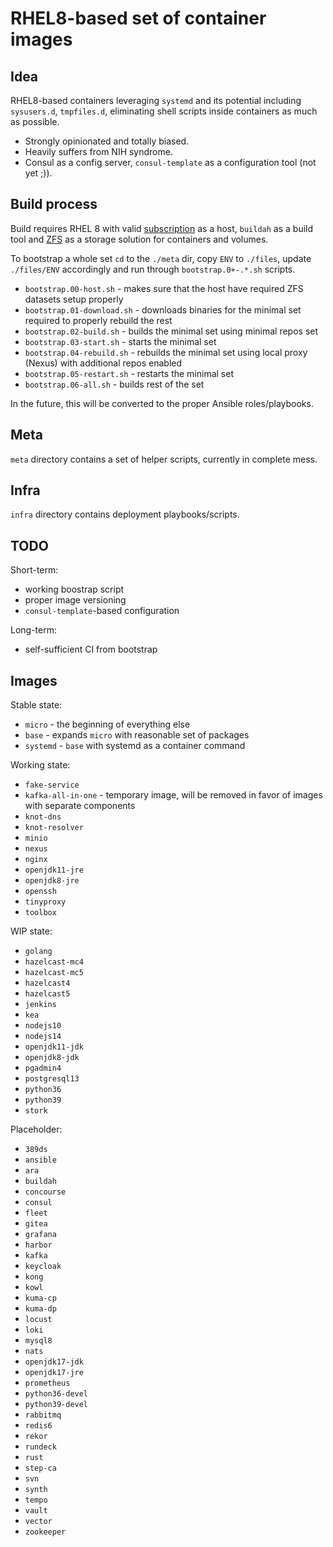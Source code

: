 # RHEL8-based set of container images

## Idea

RHEL8-based containers leveraging `systemd` and its potential including `sysusers.d`, `tmpfiles.d`, eliminating shell scripts inside containers as much as possible.
- Strongly opinionated and totally biased.
- Heavily suffers from NIH syndrome.
- Consul as a config server, `consul-template` as a configuration tool (not yet ;)).

## Build process

Build requires RHEL 8 with valid [subscription](https://developers.redhat.com/) as a host, `buildah` as a build tool and [ZFS](https://github.com/openzfs/zfs/) as a storage solution for containers and volumes.

To bootstrap a whole set `cd` to the `./meta` dir, copy `ENV` to `./files`, update `./files/ENV` accordingly and run through `bootstrap.0+-.*.sh` scripts.
- `bootstrap.00-host.sh` - makes sure that the host have required ZFS datasets setup properly
- `bootstrap.01-download.sh` - downloads binaries for the minimal set required to properly rebuild the rest
- `bootstrap.02-build.sh` - builds the minimal set using minimal repos set
- `bootstrap.03-start.sh` - starts the minimal set
- `bootstrap.04-rebuild.sh` - rebuilds the minimal set using local proxy (Nexus) with additional repos enabled
- `bootstrap.05-restart.sh` - restarts the minimal set
- `bootstrap.06-all.sh` - builds rest of the set

In the future, this will be converted to the proper Ansible roles/playbooks.

## Meta

`meta` directory contains a set of helper scripts, currently in complete mess.

## Infra

`infra` directory contains deployment playbooks/scripts.

## TODO

Short-term:
- working boostrap script
- proper image versioning
- `consul-template`-based configuration

Long-term:
- self-sufficient CI from bootstrap

## Images

Stable state:
- `micro` - the beginning of everything else
- `base` - expands `micro` with reasonable set of packages
- `systemd` - `base` with systemd as a container command

Working state:
- `fake-service`
- `kafka-all-in-one` - temporary image, will be removed in favor of images with separate components
- `knot-dns`
- `knot-resolver`
- `minio`
- `nexus`
- `nginx`
- `openjdk11-jre`
- `openjdk8-jre`
- `openssh`
- `tinyproxy`
- `toolbox`

WIP state:
- `golang`
- `hazelcast-mc4`
- `hazelcast-mc5`
- `hazelcast4`
- `hazelcast5`
- `jenkins`
- `kea`
- `nodejs10`
- `nodejs14`
- `openjdk11-jdk`
- `openjdk8-jdk`
- `pgadmin4`
- `postgresql13`
- `python36`
- `python39`
- `stork`

Placeholder:
- `389ds`
- `ansible`
- `ara`
- `buildah`
- `concourse`
- `consul`
- `fleet`
- `gitea`
- `grafana`
- `harbor`
- `kafka`
- `keycloak`
- `kong`
- `kowl`
- `kuma-cp`
- `kuma-dp`
- `locust`
- `loki`
- `mysql8`
- `nats`
- `openjdk17-jdk`
- `openjdk17-jre`
- `prometheus`
- `python36-devel`
- `python39-devel`
- `rabbitmq`
- `redis6`
- `rekor`
- `rundeck`
- `rust`
- `step-ca`
- `svn`
- `synth`
- `tempo`
- `vault`
- `vector`
- `zookeeper`

